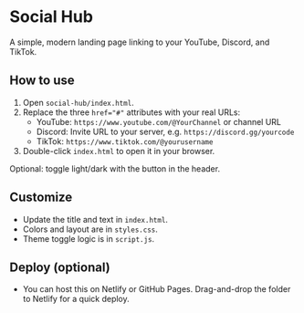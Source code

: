 # Social Hub

A simple, modern landing page linking to your YouTube, Discord, and TikTok.

## How to use

1. Open `social-hub/index.html`.
2. Replace the three `href="#"` attributes with your real URLs:
   - YouTube: `https://www.youtube.com/@YourChannel` or channel URL
   - Discord: Invite URL to your server, e.g. `https://discord.gg/yourcode`
   - TikTok: `https://www.tiktok.com/@yourusername`
3. Double-click `index.html` to open it in your browser.

Optional: toggle light/dark with the button in the header.

## Customize

- Update the title and text in `index.html`.
- Colors and layout are in `styles.css`.
- Theme toggle logic is in `script.js`.

## Deploy (optional)

- You can host this on Netlify or GitHub Pages. Drag-and-drop the folder to Netlify for a quick deploy.
